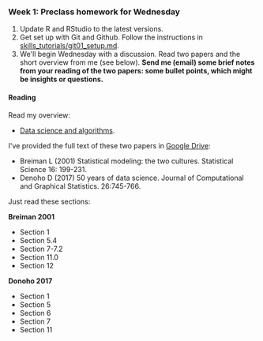 ### Week 1: Preclass homework for Wednesday
1. Update R and RStudio to the latest versions.
2. Get set up with Git and Github. Follow the instructions in
   [skills_tutorials/git01_setup.md](skills_tutorials/git01_setup.md).
3. We'll begin Wednesday with a discussion. Read two papers and the short overview from me (see below). **Send me (email) some brief notes from your reading of the two papers: some bullet points, which might be insights or questions.**

#### Reading
Read my overview:

* [Data science and algorithms](01_3_data_science&algorithms.md).

I've provided the full text of these two papers in [Google Drive](https://drive.google.com/drive/folders/1ZMEFNuh36pyWLbFx9YBeMjLZCp7orylo?usp=sharing):

* Breiman L (2001) Statistical modeling: the two cultures. Statistical Science 16: 199-231.
* Denoho D (2017) 50 years of data science. Journal of Computational and
  Graphical Statistics. 26:745-766.

Just read these sections:

**Breiman 2001**

- Section 1
- Section 5.4
- Section 7-7.2
- Section 11.0
- Section 12

**Donoho 2017**
- Section 1
- Section 5
- Section 6
- Section 7
- Section 11

